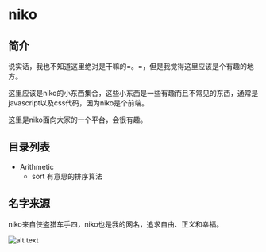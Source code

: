 # niko

## 简介 

  说实话，我也不知道这里绝对是干嘛的=。=，但是我觉得这里应该是个有趣的地方。

  这里应该是niko的小东西集合，这些小东西是一些有趣而且不常见的东西，通常是javascript以及css代码，因为niko是个前端。

  这里是niko面向大家的一个平台，会很有趣。

## 目录列表

  * Arithmetic
    + sort
      有意思的排序算法
  

## 名字来源

  niko来自侠盗猎车手四，niko也是我的网名，追求自由、正义和幸福。

  ![alt text](http://upload.wikimedia.org/wikipedia/en/thumb/2/2d/Niko_Bellic.jpg/200px-Niko_Bellic.jpg 'niko')
  